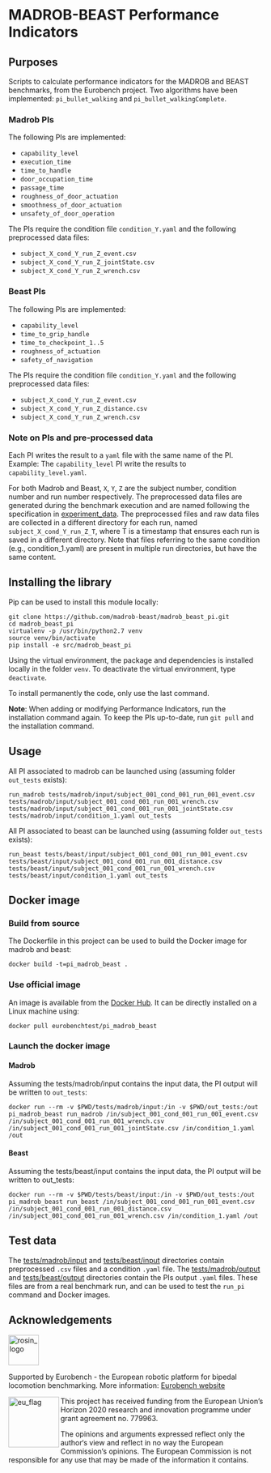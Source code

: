 MADROB-BEAST Performance Indicators
=================================================

## Purposes

Scripts to calculate performance indicators for the MADROB and BEAST benchmarks, from the Eurobench project.
Two algorithms have been implemented: `pi_bullet_walking` and `pi_bullet_walkingComplete`.

### Madrob PIs

The following PIs are implemented:

- `capability_level`
- `execution_time`
- `time_to_handle`
- `door_occupation_time`
- `passage_time`
- `roughness_of_door_actuation`
- `smoothness_of_door_actuation`
- `unsafety_of_door_operation`

The PIs require the condition file `condition_Y.yaml` and the following preprocessed data files:

- `subject_X_cond_Y_run_Z_event.csv`
- `subject_X_cond_Y_run_Z_jointState.csv`
- `subject_X_cond_Y_run_Z_wrench.csv`

### Beast PIs

The following PIs are implemented:

- `capability_level`
- `time_to_grip_handle`
- `time_to_checkpoint_1..5`
- `roughness_of_actuation`
- `safety_of_navigation`

The PIs require the condition file `condition_Y.yaml` and the following preprocessed data files:

- `subject_X_cond_Y_run_Z_event.csv`
- `subject_X_cond_Y_run_Z_distance.csv`
- `subject_X_cond_Y_run_Z_wrench.csv`


### Note on PIs and pre-processed data

Each PI writes the result to a `yaml` file with the same name of the PI.
Example: The `capability_level` PI write the results to `capability_level.yaml`.

For both Madrob and Beast, `X`, `Y`, `Z` are the subject number, condition number and run number respectively.
The preprocessed data files are generated during the benchmark execution and are named following the specification in [experiment_data](https://github.com/aremazeilles/eurobench_documentation/blob/master/modules/ROOT/pages/experiment_data.adoc#Experimental%20data).
The preprocessed files and raw data files are collected in a different directory for each run, named `subject_X_cond_Y_run_Z_T`, where T is a timestamp that ensures each run is saved in a different directory.
Note that files referring to the same condition (e.g., condition_1.yaml) are present in multiple run directories, but have the same content.


## Installing the library

Pip can be used to install this module locally:

```term
git clone https://github.com/madrob-beast/madrob_beast_pi.git
cd madrob_beast_pi
virtualenv -p /usr/bin/python2.7 venv
source venv/bin/activate
pip install -e src/madrob_beast_pi
```

Using the virtual environment, the package and dependencies is installed locally in the folder `venv`.
To deactivate the virtual environment, type `deactivate`.

To install permanently the code, only use the last command.

**Note**: When adding or modifying Performance Indicators, run the installation command again.
To keep the PIs up-to-date, run `git pull` and the installation command.

## Usage

All PI associated to madrob can be launched using (assuming folder `out_tests` exists):

```term
run_madrob tests/madrob/input/subject_001_cond_001_run_001_event.csv tests/madrob/input/subject_001_cond_001_run_001_wrench.csv tests/madrob/input/subject_001_cond_001_run_001_jointState.csv tests/madrob/input/condition_1.yaml out_tests
```

All PI associated to beast can be launched using (assuming folder `out_tests` exists):

```term
run_beast tests/beast/input/subject_001_cond_001_run_001_event.csv tests/beast/input/subject_001_cond_001_run_001_distance.csv tests/beast/input/subject_001_cond_001_run_001_wrench.csv tests/beast/input/condition_1.yaml out_tests
```

## Docker image

### Build from source

The Dockerfile in this project can be used to build the Docker image for madrob and beast:

```term
docker build -t=pi_madrob_beast .
```

### Use official image

An image is available from the [Docker Hub](https://hub.docker.com/r/eurobenchtest/pi_madrob_beast).
It can be directly installed on a Linux machine using:

```term
docker pull eurobenchtest/pi_madrob_beast
```

### Launch the docker image

#### Madrob

Assuming the tests/madrob/input contains the input data, the PI output will be written to `out_tests`:

```term
docker run --rm -v $PWD/tests/madrob/input:/in -v $PWD/out_tests:/out pi_madrob_beast run_madrob /in/subject_001_cond_001_run_001_event.csv /in/subject_001_cond_001_run_001_wrench.csv /in/subject_001_cond_001_run_001_jointState.csv /in/condition_1.yaml /out
```

#### Beast

Assuming the tests/beast/input contains the input data, the PI output will be written to out_tests:

```term
docker run --rm -v $PWD/tests/beast/input:/in -v $PWD/out_tests:/out pi_madrob_beast run_beast /in/subject_001_cond_001_run_001_event.csv /in/subject_001_cond_001_run_001_distance.csv /in/subject_001_cond_001_run_001_wrench.csv /in/condition_1.yaml /out
```

## Test data

The [tests/madrob/input](tests/madrob/input) and [tests/beast/input](tests/beast/input) directories contain preprocessed `.csv` files and a condition `.yaml` file.
The [tests/madrob/output](tests/madrob/output) and [tests/beast/output](tests/beast/output) directories contain the PIs output `.yaml` files.
These files are from a real benchmark run, and can be used to test the `run_pi` command and Docker images.

## Acknowledgements

<a href="http://eurobench2020.eu">
  <img src="http://eurobench2020.eu/wp-content/uploads/2018/06/cropped-logoweb.png"
       alt="rosin_logo" height="60" >
</a>

Supported by Eurobench - the European robotic platform for bipedal locomotion benchmarking.
More information: [Eurobench website][eurobench_website]

<img src="http://eurobench2020.eu/wp-content/uploads/2018/02/euflag.png"
     alt="eu_flag" width="100" align="left" >

This project has received funding from the European Union’s Horizon 2020
research and innovation programme under grant agreement no. 779963.

The opinions and arguments expressed reflect only the author‘s view and
reflect in no way the European Commission‘s opinions.
The European Commission is not responsible for any use that may be made
of the information it contains.

[eurobench_logo]: http://eurobench2020.eu/wp-content/uploads/2018/06/cropped-logoweb.png
[eurobench_website]: http://eurobench2020.eu "Go to website"
